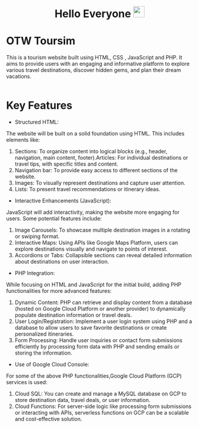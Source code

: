 <h1 align="center">
  Hello Everyone
  <img src="https://media.giphy.com/media/hvRJCLFzcasrR4ia7z/giphy.gif" width="30px"/>
</h1>

# OTW Toursim
This is a tourism website built using HTML, CSS , JavaScript and PHP. It aims to provide users with an engaging and informative platform to explore various travel destinations, discover hidden gems, and plan their dream vacations.

<div>
  <img src=""/>
</div>

# Key Features

- Structured HTML:

The website will be built on a solid foundation using HTML. This includes elements like:

1. Sections: To organize content into logical blocks (e.g., header, navigation, main content, footer).Articles: For individual 
 destinations or travel tips, with specific titles and content.<br>
2. Navigation bar: To provide easy access to different sections of the website.<br>
3. Images: To visually represent destinations and capture user attention.<br>
4. Lists: To present travel recommendations or itinerary ideas.<br>

- Interactive Enhancements (JavaScript):

JavaScript will add interactivity, making the website more engaging for users. Some potential features include:

1. Image Carousels: To showcase multiple destination images in a rotating or swiping format.<br>
2. Interactive Maps: Using APIs like Google Maps Platform, users can explore destinations visually and navigate to points of interest.<br>
3. Accordions or Tabs: Collapsible sections can reveal detailed information about destinations on user interaction.<br>

- PHP Integration:

While focusing on HTML and JavaScript for the initial build, adding PHP functionalities for more advanced features:

1. Dynamic Content: PHP can retrieve and display content from a database (hosted on Google Cloud Platform or another provider) to dynamically populate destination information or travel deals.<br>
2. User Login/Registration: Implement a user login system using PHP and a database to allow users to save favorite destinations or create personalized itineraries.<br>
3. Form Processing: Handle user inquiries or contact form submissions efficiently by processing form data with PHP and sending emails or storing the information.<br>

- Use of Google Cloud Console:

For some of the above PHP functionalities,Google Cloud Platform (GCP) services is used:

1. Cloud SQL: You can create and manage a MySQL database on GCP to store destination data, travel deals, or user information.<br>
2. Cloud Functions: For server-side logic like processing form submissions or interacting with APIs, serverless functions on GCP can be a scalable and cost-effective solution.<br>
